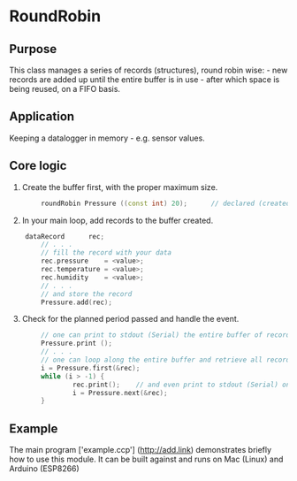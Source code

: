 # RoundRobin
## Purpose
This class manages a series of records (structures), round robin wise:
    - new records are added up until the entire buffer is in use
    - after which space is being reused, on a FIFO basis.
  
## Application
Keeping a datalogger in memory - e.g. sensor values.

## Core logic
1. Create the buffer first, with the proper maximum size.
```C++
        roundRobin Pressure ((const int) 20);      // declared (created) as global object
```
2. In your main loop, add records to the buffer created.
```C++
	dataRecord 		rec;
        // . . .
        // fill the record with your data
        rec.pressure    = <value>;
        rec.temperature = <value>;
        rec.humidity    = <value>;
        // . . .
        // and store the record
        Pressure.add(rec);
````

3. Check for the planned period passed and handle the event.
```C++
        // one can print to stdout (Serial) the entire buffer of records
        Pressure.print ();
        // . . .
        // one can loop along the entire buffer and retrieve all records
        i = Pressure.first(&rec);
        while (i > -1) {
                rec.print();    // and even print to stdout (Serial) one record
                i = Pressure.next(&rec);
        }
```  
## Example
The main program ['example.ccp'] (http://add.link) demonstrates briefly how to use this module.
It can be built against and runs on Mac (Linux) and Arduino (ESP8266)